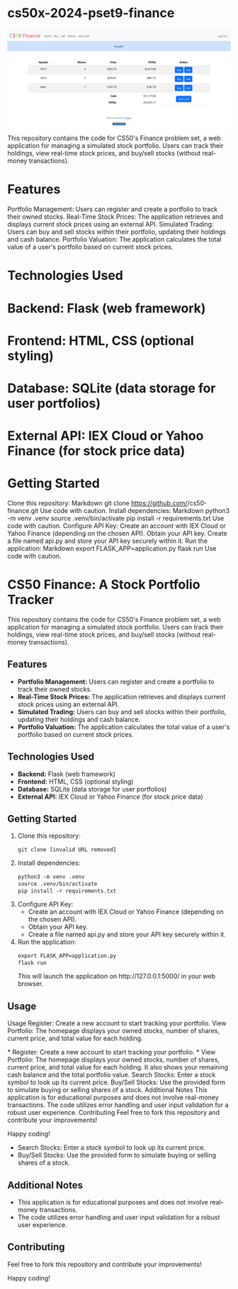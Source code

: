 # cs50x-2024-pset9-finance
![My Finance 2024](screenshot/my_finance_2024.png)
This repository contains the code for CS50's Finance problem set, a web application for managing a simulated stock portfolio. Users can track their holdings, view real-time stock prices, and buy/sell stocks (without real-money transactions).

# Features
Portfolio Management: Users can register and create a portfolio to track their owned stocks.
Real-Time Stock Prices: The application retrieves and displays current stock prices using an external API.
Simulated Trading: Users can buy and sell stocks within their portfolio, updating their holdings and cash balance.
Portfolio Valuation: The application calculates the total value of a user's portfolio based on current stock prices.
# Technologies Used
# Backend: Flask (web framework)
# Frontend: HTML, CSS (optional styling)
# Database: SQLite (data storage for user portfolios)
# External API: IEX Cloud or Yahoo Finance (for stock price data)
# Getting Started
Clone this repository:
Markdown
git clone https://github.com/<your-username>/cs50-finance.git
Use code with caution.
Install dependencies:
Markdown
python3 -m venv .venv
source .venv/bin/activate
pip install -r requirements.txt
Use code with caution.
Configure API Key:
Create an account with IEX Cloud or Yahoo Finance (depending on the chosen API).
Obtain your API key.
Create a file named api.py and store your API key securely within it.
Run the application:
Markdown
export FLASK_APP=application.py
flask run
Use code with caution.

<h1>CS50 Finance: A Stock Portfolio Tracker</h1>

<p>This repository contains the code for CS50's Finance problem set, a web application for managing a simulated stock portfolio. Users can track their holdings, view real-time stock prices, and buy/sell stocks (without real-money transactions).</p>

<h2>Features</h2>

<ul>
<li><strong>Portfolio Management:</strong> Users can register and create a portfolio to track their owned stocks.</li>
<li><strong>Real-Time Stock Prices:</strong> The application retrieves and displays current stock prices using an external API.</li>
<li><strong>Simulated Trading:</strong> Users can buy and sell stocks within their portfolio, updating their holdings and cash balance.</li>
<li><strong>Portfolio Valuation:</strong> The application calculates the total value of a user's portfolio based on current stock prices.</li>
</ul>

<h2>Technologies Used</h2>

<ul>
<li><strong>Backend:</strong> Flask (web framework)</li>
<li><strong>Frontend:</strong> HTML, CSS (optional styling)</li>
<li><strong>Database:</strong> SQLite (data storage for user portfolios)</li>
<li><strong>External API:</strong> IEX Cloud or Yahoo Finance (for stock price data)</li>
</ul>

<h2>Getting Started</h2>

<ol>
<li>Clone this repository:</li>
<pre><code>git clone [invalid URL removed]</code></pre>
<li>Install dependencies:</li>
<pre><code>python3 -m venv .venv<br>source .venv/bin/activate<br>pip install -r requirements.txt</code></pre>
<li>Configure API Key:
<ul>
<li>Create an account with IEX Cloud or Yahoo Finance (depending on the chosen API).</li>
<li>Obtain your API key.</li>
<li>Create a file named api.py and store your API key securely within it.</li>
</ul>
</li>
<li>Run the application:</li>
<pre><code>export FLASK_APP=application.py<br>flask run</code></pre>
This will launch the application on http://127.0.0.1:5000/ in your web browser.
</ol>

<h2>Usage</h2>

Usage
Register: Create a new account to start tracking your portfolio.
View Portfolio: The homepage displays your owned stocks, number of shares, current price, and total value for each holding.
<p>
* Register: Create a new account to start tracking your portfolio.
* View Portfolio: The homepage displays your owned stocks, number of shares, current price, and total value for each holding.
It also shows your remaining cash balance and the total portfolio value.
Search Stocks: Enter a stock symbol to look up its current price.
Buy/Sell Stocks: Use the provided form to simulate buying or selling shares of a stock.
Additional Notes
This application is for educational purposes and does not involve real-money transactions.
The code utilizes error handling and user input validation for a robust user experience.
Contributing
Feel free to fork this repository and contribute your improvements!

Happy coding!
* Search Stocks: Enter a stock symbol to look up its current price.
* Buy/Sell Stocks: Use the provided form to simulate buying or selling shares of a stock.
</p>

<h2>Additional Notes</h2>

<ul>
<li>This application is for educational purposes and does not involve real-money transactions.</li>
<li>The code utilizes error handling and user input validation for a robust user experience.</li>
</ul>

<h2>Contributing</h2>
<p>Feel free to fork this repository and contribute your improvements!</p>

<p>Happy coding!</p>
</body>
</html>
